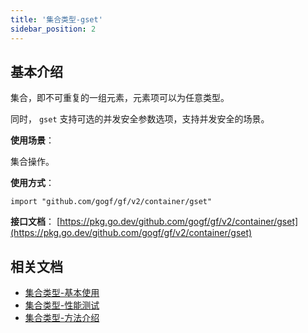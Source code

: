 ```yaml
---
title: '集合类型-gset'
sidebar_position: 2
---
```


## 基本介绍

集合，即不可重复的一组元素，元素项可以为任意类型。

同时， `gset` 支持可选的并发安全参数选项，支持并发安全的场景。

**使用场景**：

集合操作。

**使用方式**：

```
import "github.com/gogf/gf/v2/container/gset"
```

**接口文档**： [https://pkg.go.dev/github.com/gogf/gf/v2/container/gset](https://pkg.go.dev/github.com/gogf/gf/v2/container/gset)

## 相关文档

- [集合类型-基本使用](output/goframe-v2.1-md/组件列表/数据结构/集合类型-gset/集合类型-基本使用)
- [集合类型-性能测试](output/goframe-v2.1-md/组件列表/数据结构/集合类型-gset/集合类型-性能测试)
- [集合类型-方法介绍](output/goframe-v2.1-md/组件列表/数据结构/集合类型-gset/集合类型-方法介绍)